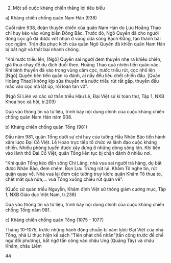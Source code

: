 2. Một số cuộc kháng chiến thắng lợi tiêu biểu

a) Kháng chiến chống quân Nam Hán (938)

Cuối năm 938, đoàn thuyền chiến của quân Nam Hán do Lưu Hoằng Thao chỉ huy kéo vào vùng biển Đông Bắc. Trước đó, Ngô Quyền đã cho người đóng cọc gỗ đã được vót nhọn ở vùng cửa sông Bạch Đằng, tạo thành bãi cọc ngầm. Trận địa phục kích của quân Ngô Quyền đã khiến quân Nam Hán bị bất ngờ và thất bại nhanh chóng.

"Khi nước triều lên, [Ngô] Quyền sai người đem thuyền nhẹ ra khiêu chiến, giả thua chạy để dụ địch đuổi theo. Hoằng Thao quả nhiên tiến quân vào. Khi binh thuyền đã vào trong vùng cắm cọc, nước triều rút, cọc nhô lên [Ngô] Quyền bèn tiến quân ra đánh, ai nấy đều liều chết chiến đấu. [Quân Hoằng Thao] không kịp sửa thuyền mà nước triều rút rất gấp, thuyền đều mắc vào cọc mà lật úp, rồi loạn tan vỡ".

(Ngô Sĩ Liên và các sử thần triều Hậu Lê, Đại Việt sử kí toàn thư, Tập 1, NXB Khoa học xã hội, tr.203)

Dựa vào thông tin và tư liệu, trình bày nội dung chính của cuộc kháng chiến chống quân Nam Hán năm 938.

b) Kháng chiến chống quân Tống (981)

Đầu năm 981, quân Tống dưới sự chỉ huy của tướng Hầu Nhân Bảo tiến hành xâm lược Đại Cồ Việt. Lê Hoàn trực tiếp tổ chức và lãnh đạo cuộc kháng chiến. Nhiều phòng tuyến được xây dựng ở những dòng sông lớn. Khi tiến vào lãnh thổ Đại Cồ Việt, quân Tống liên tục bị chặn đánh ở nhiều nơi.

"Khi quân Tống kéo đến sông Chi Lăng, nhà vua sai người trá hàng, dụ bắt được Nhân Bảo, đem chém. Bọn Lưu Trừng rút lui. Khâm Tô nghe tin, rút quân quay về. Nhà vua lại đem các tướng truy kích: quân Khâm Tô thua to, chết mất quá nửa,... vua Tống xuống chiếu rút quân về".

(Quốc sử quán triều Nguyễn, Khâm định Việt sử thông giám cương mục, Tập 1, NXB Giáo dục Việt Nam, tr.238)

Dựa vào thông tin và tư liệu, trình bày nội dung chính của cuộc kháng chiến chống Tống năm 981.

c) Kháng chiến chống quân Tống (1075 - 1077)

Tháng 10-1075, trước những hành động chuẩn bị xâm lược Đại Việt của nhà Tống, nhà Lí thực hiện kế sách "Tiên phát chế nhân"(tấn công trước để chế ngự đối phương), bất ngờ tấn công vào châu Ung (Quảng Tây) và châu Khâm, châu Liêm

44